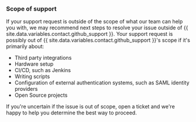 
### Scope of support

If your support request is outside of the scope of what our team can help you with, we may recommend next steps to resolve your issue outside of {{ site.data.variables.contact.github_support }}. Your support request is possibly out of {{ site.data.variables.contact.github_support }}'s scope if it's primarily about:
- Third party integrations
- Hardware setup
- CI/CD, such as Jenkins
- Writing scripts
- Configuration of external authentication systems, such as SAML identity providers
- Open Source projects

If you're uncertain if the issue is out of scope, open a ticket and we're happy to help you determine the best way to proceed.
